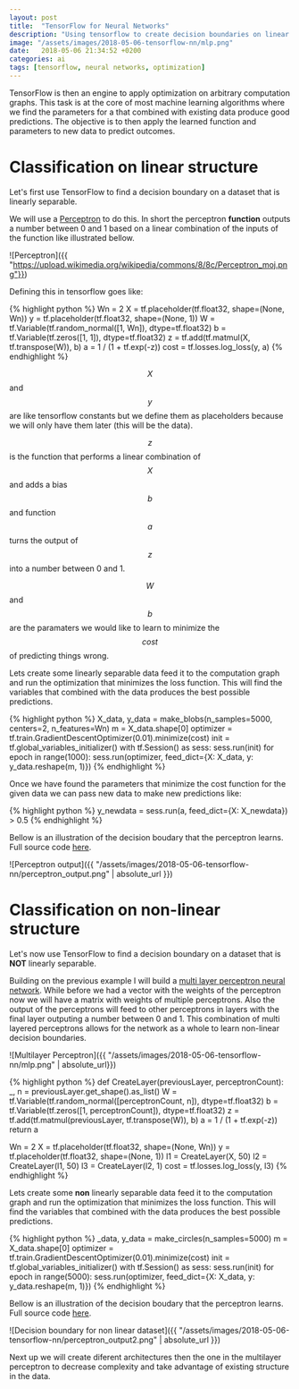 ```yaml
---
layout: post
title:  "TensorFlow for Neural Networks"
description: "Using tensorflow to create decision boundaries on linear and non-linear datasets."
image: "/assets/images/2018-05-06-tensorflow-nn/mlp.png"
date:   2018-05-06 21:34:52 +0200
categories: ai
tags: [tensorflow, neural networks, optimization]
---
```


TensorFlow is then an engine to apply optimization on arbitrary computation graphs. This task is at the core of most machine learning algorithms where we find the parameters for a that combined with existing data produce good predictions. The objective is to then apply the learned function and parameters to new data to predict outcomes.


# Classification on linear structure
Let's first use TensorFlow to find a decision boundary on a dataset that is linearly separable.

We will use a [Perceptron][perceptron-url] to do this. In short the perceptron **function** outputs a number between 0 and 1 based on a linear combination of the inputs of the function like illustrated bellow.

![Perceptron]({{ "https://upload.wikimedia.org/wikipedia/commons/8/8c/Perceptron_moj.png"}})


Defining this in tensorflow goes like:

{% highlight python %}
Wn = 2
X = tf.placeholder(tf.float32, shape=(None, Wn))
y = tf.placeholder(tf.float32, shape=(None, 1))
W = tf.Variable(tf.random_normal([1, Wn]), dtype=tf.float32)
b = tf.Variable(tf.zeros([1, 1]), dtype=tf.float32)
z = tf.add(tf.matmul(X, tf.transpose(W)), b)
a = 1 / (1 + tf.exp(-z))
cost = tf.losses.log_loss(y, a)
{% endhighlight %}

$$X$$ and $$y$$ are like tensorflow constants but we define them as placeholders because we will only have them later (this will be the data).

$$z$$ is the function that performs a linear combination of $$X$$ and adds a bias $$b$$ and function $$a$$ turns the output of $$z$$ into a number between 0 and 1.

$$W$$ and $$b$$ are the paramaters we would like to learn to minimize the $$cost$$ of predicting things wrong.

Lets create some linearly separable data feed it to the computation graph and run the optimization that minimizes the loss function. This will find the variables that combined with the data produces the best possible predictions.

{% highlight python %}
X_data, y_data = make_blobs(n_samples=5000, centers=2, n_features=Wn)
m = X_data.shape[0]
optimizer = tf.train.GradientDescentOptimizer(0.01).minimize(cost)
init = tf.global_variables_initializer()
with tf.Session() as sess:
    sess.run(init)
    for epoch in range(1000):
        sess.run(optimizer, feed_dict={X: X_data, y: y_data.reshape(m, 1)})
{% endhighlight %}

Once we have found the parameters that minimize the cost function for the given data we can pass new data to make new predictions like:

{% highlight python %}
y_newdata = sess.run(a, feed_dict={X: X_newdata}) > 0.5
{% endhighlight %}

Bellow is an illustration of the decision boudary that the perceptron learns. Full source code [here][perceptroncode-url].

![Perceptron output]({{ "/assets/images/2018-05-06-tensorflow-nn/perceptron_output.png" | absolute_url }})

# Classification on non-linear structure
Let's now use TensorFlow to find a decision boundary on a dataset that is **NOT** linearly separable.

Building on the previous example I will build a [multi layer perceptron neural network][mlp-url]. While before we had a vector with the weights of the perceptron now we will have a matrix with weights of multiple perceptrons.
Also the output of the perceptrons will feed to other perceptrons in layers with the final layer outputing a number between 0 and 1.
This combination of multi layered perceptrons allows for the network as a whole to learn non-linear decision boundaries. 

![Multilayer Perceptron]({{ "/assets/images/2018-05-06-tensorflow-nn/mlp.png" | absolute_url}})

{% highlight python %}
def CreateLayer(previousLayer, perceptronCount):
    _, n = previousLayer.get_shape().as_list()
    W = tf.Variable(tf.random_normal([perceptronCount, n]), dtype=tf.float32)
    b = tf.Variable(tf.zeros([1, perceptronCount]), dtype=tf.float32)
    z = tf.add(tf.matmul(previousLayer, tf.transpose(W)), b)
    a = 1 / (1 + tf.exp(-z))
    return a

Wn = 2
X = tf.placeholder(tf.float32, shape=(None, Wn))
y = tf.placeholder(tf.float32, shape=(None, 1))
l1 = CreateLayer(X, 50)
l2 = CreateLayer(l1, 50)
l3 = CreateLayer(l2, 1)
cost = tf.losses.log_loss(y, l3)
{% endhighlight %}

Lets create some **non** linearly separable data feed it to the computation graph and run the optimization that minimizes the loss function. This will find the variables that combined with the data produces the best possible predictions.

{% highlight python %}
_data, y_data = make_circles(n_samples=5000)
m = X_data.shape[0]
optimizer = tf.train.GradientDescentOptimizer(0.01).minimize(cost)
init = tf.global_variables_initializer()
with tf.Session() as sess:
    sess.run(init)
    for epoch in range(5000):
        sess.run(optimizer, feed_dict={X: X_data, y: y_data.reshape(m, 1)})
{% endhighlight %}

Bellow is an illustration of the decision boudary that the perceptron learns. Full source code [here][mlpcode-url].

![Decision boundary for non linear dataset]({{ "/assets/images/2018-05-06-tensorflow-nn/perceptron_output2.png" | absolute_url }})

Next up we will create diferent architectures then the one in the multilayer perceptron to decrease complexity and take advantage of existing structure in the data.

[perceptron-url]: https://en.wikipedia.org/wiki/Perceptron
[perceptroncode-url]: /assets/code/2018-05-06-tensorflow-nn/perceptron.py
[mlp-url]: https://en.wikipedia.org/wiki/Multilayer_perceptron
[mlpcode-url]: /assets/code/2018-05-06-tensorflow-nn/mlp.py